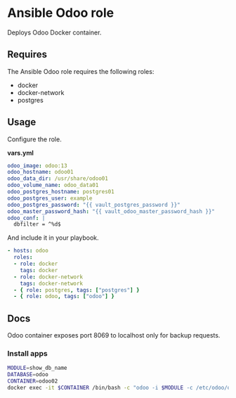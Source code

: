 # Ansible Odoo role

Deploys Odoo Docker container.

## Requires

The Ansible Odoo role requires the following roles:

* docker
* docker-network
* postgres

## Usage

Configure the role.

**vars.yml**

```yml
odoo_image: odoo:13
odoo_hostname: odoo01
odoo_data_dir: /usr/share/odoo01
odoo_volume_name: odoo_data01
odoo_postgres_hostname: postgres01
odoo_postgres_user: example
odoo_postgres_password: "{{ vault_postgres_password }}"
odoo_master_password_hash: "{{ vault_odoo_master_password_hash }}"
odoo_conf: |
  dbfilter = ^%d$
```

And include it in your playbook.

```yml
- hosts: odoo
  roles:
  - role: docker
    tags: docker
  - role: docker-network
    tags: docker-network
  - { role: postgres, tags: ["postgres"] }
  - { role: odoo, tags: ["odoo"] }
```

## Docs

Odoo container exposes port 8069 to localhost only for backup requests.

### Install apps

```bash
MODULE=show_db_name
DATABASE=odoo
CONTAINER=odoo02
docker exec -it $CONTAINER /bin/bash -c "odoo -i $MODULE -c /etc/odoo/odoo.conf -d $DATABASE --db_host \$HOST -r \$USER -w \$PASSWORD --stop-after-init" && docker restart $CONTAINER
```
